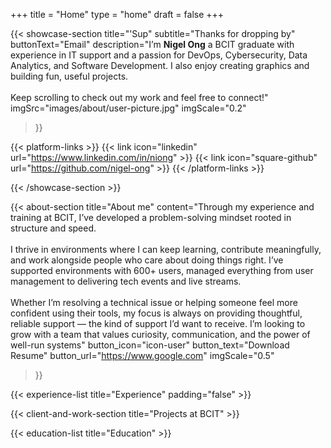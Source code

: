 +++
title =  "Home"
type = "home"
draft = false
+++


{{< showcase-section
    title="'Sup"
    subtitle="Thanks for dropping by"
    buttonText="Email"
    description="I’m <b>Nigel Ong</b> a BCIT graduate with experience in IT support and a passion for DevOps, Cybersecurity, Data Analytics, and Software Development. I also enjoy creating graphics and building fun, useful projects.<br><br>Keep scrolling to check out my work and feel free to connect!"
    imgSrc="images/about/user-picture.jpg"
    imgScale="0.2"
 >}}

{{< platform-links >}}
    {{< link icon="linkedin" url="https://www.linkedin.com/in/niong" >}}
    {{< link icon="square-github" url="https://github.com/nigel-ong" >}}
{{< /platform-links >}}

{{< /showcase-section >}}

{{< about-section
    title="About me"
    content="Through my experience and training at BCIT, I’ve developed a problem-solving mindset rooted in structure and speed. <br><br>I thrive in environments where I can keep learning, contribute meaningfully, and work alongside people who care about doing things right. I’ve supported environments with 600+ users, managed everything from user management to delivering tech events and live streams. <br><br>Whether I’m resolving a technical issue or helping someone feel more confident using their tools, my focus is always on providing thoughtful, reliable support — the kind of support I’d want to receive. I’m looking to grow with a team that values curiosity, communication, and the power of well-run systems"
    button_icon="icon-user"
    button_text="Download Resume"
    button_url="https://www.google.com"
    imgScale="0.5"
 >}}
<!-- imgSrc="images/about/user-picture.jpg" -->

<!-- {{< experience-section
    title="My job experience (title)"
    intro_title="Intro (intro_title)"
    intro_description="Description (intro_description).<br>You can use HTML,with <strong>strong</strong> formatting, or lists <ul><li>one</li><li>two</li></ul>" 
    button1_url="https://example.com"
    button1_text="Visit Example"
    button1_icon="icon-globe"
    button2_text="All experience"
    button2_url="/experience"
    button3_text="Button #3"
    button3_url="/experience"
>}} -->

{{< experience-list
    title="Experience"
    padding="false" >}}



{{< client-and-work-section
    title="Projects at BCIT" >}} 
<!-- 
{{< testimonial-section
    title="What they say about me" >}} -->
{{< education-list
    title="Education" >}}

<!-- {{< spacer size="large" >}}

## Extra home content

Additional content added after the `section` blocks, in the `home.md` file. 

Here you could freestyle, add other shortcodes, ...  Or just let the content empty, and rely on the shortcode sections alone. -->

<!-- {{< spacer size="small" >}} -->
<!-- {{< spacer size="large" >}} -->

<!-- {{< text-section
title="Extra (centered) content"
centered="true"
>}}

You can also use the `text-section` shortcode to add centered texts

{{< /text-section >}} -->
